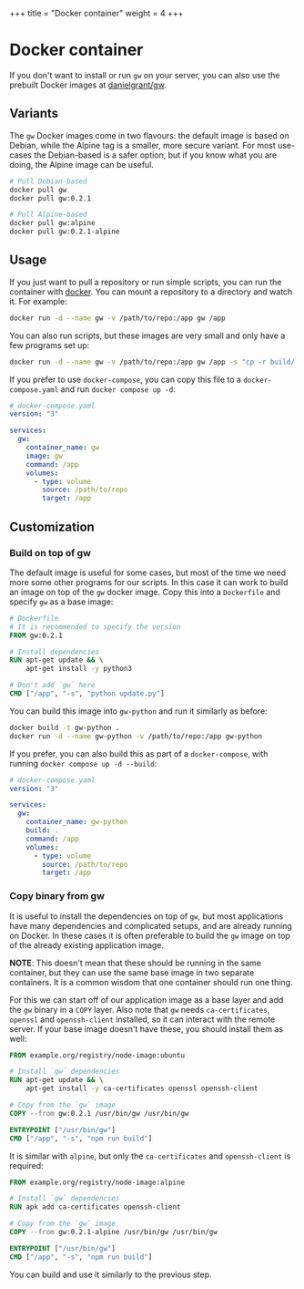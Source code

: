 +++
title = "Docker container"
weight = 4
+++

# Docker container

If you don't want to install or run `gw` on your server, you can also use the prebuilt Docker images at [danielgrant/gw](https://hub.docker.com/r/danielgrant/gw).

## Variants

The `gw` Docker images come in two flavours: the default image is based on Debian, while the Alpine tag is a smaller, more secure variant. For most use-cases the Debian-based is a safer option, but if you know what you are doing, the Alpine image can be useful.

```sh
# Pull Debian-based
docker pull gw
docker pull gw:0.2.1

# Pull Alpine-based
docker pull gw:alpine
docker pull gw:0.2.1-alpine
```

## Usage

If you just want to pull a repository or run simple scripts, you can run the container with [docker](https://docs.docker.com/engine/install/). You can mount a repository to a directory and watch it. For example:

```sh
docker run -d --name gw -v /path/to/repo:/app gw /app
```

You can also run scripts, but these images are very small and only have a few programs set up:

```sh
docker run -d --name gw -v /path/to/repo:/app gw /app -s "cp -r build/ html/"
```

If you prefer to use `docker-compose`, you can copy this file to a `docker-compose.yaml` and run `docker compose up -d`:

```yaml
# docker-compose.yaml
version: "3"

services:
  gw:
    container_name: gw
    image: gw
    command: /app
    volumes:
      - type: volume
        source: /path/to/repo
        target: /app
```

## Customization

### Build on top of gw

The default image is useful for some cases, but most of the time we need more some other programs for our scripts. In this case it can work to build an image on top of the `gw` docker image. Copy this into a `Dockerfile` and specify `gw` as a base image:

```dockerfile
# Dockerfile
# It is recommended to specify the version
FROM gw:0.2.1

# Install dependencies
RUN apt-get update && \
    apt-get install -y python3

# Don't add `gw` here
CMD ["/app", "-s", "python update.py"]
```

You can build this image into `gw-python` and run it similarly as before:

```sh
docker build -t gw-python .
docker run -d --name gw-python -v /path/to/repo:/app gw-python
```

If you prefer, you can also build this as part of a `docker-compose`, with running `docker compose up -d --build`:

```yaml
# docker-compose.yaml
version: "3"

services:
  gw:
    container_name: gw-python
    build: .
    command: /app
    volumes:
      - type: volume
        source: /path/to/repo
        target: /app
```

### Copy binary from gw

It is useful to install the dependencies on top of `gw`, but most applications have many dependencies and complicated setups, and are already running on Docker. In these cases it is often preferable to build the `gw` image on top of the already existing application image.

**NOTE**: This doesn't mean that these should be running in the same container, but they can use the same base image in two separate containers. It is a common wisdom that one container should run one thing.

For this we can start off of our application image as a base layer and add the `gw` binary in a `COPY` layer. Also note that `gw` needs `ca-certificates`, `openssl` and `openssh-client` installed, so it can interact with the remote server. If your base image doesn't have these, you should install them as well:

```dockerfile
FROM example.org/registry/node-image:ubuntu

# Install `gw` dependencies
RUN apt-get update && \
    apt-get install -y ca-certificates openssl openssh-client

# Copy from the `gw` image
COPY --from gw:0.2.1 /usr/bin/gw /usr/bin/gw

ENTRYPOINT ["/usr/bin/gw"]
CMD ["/app", "-s", "npm run build"]
```

It is similar with `alpine`, but only the `ca-certificates` and `openssh-client` is required:

```dockerfile
FROM example.org/registry/node-image:alpine

# Install `gw` dependencies
RUN apk add ca-certificates openssh-client

# Copy from the `gw` image
COPY --from gw:0.2.1-alpine /usr/bin/gw /usr/bin/gw

ENTRYPOINT ["/usr/bin/gw"]
CMD ["/app", "-s", "npm run build"]
```

You can build and use it similarly to the previous step.
